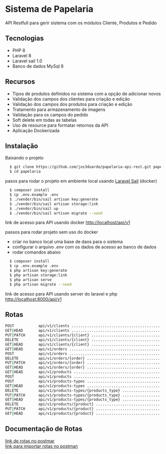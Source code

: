 
# Sistema de Papelaria

API Restfull para gerir sistema com os módulos Cliente, Produtos e Pedido
## Tecnologias

- PHP 8
- Laravel 8
- Laravel sail 1.0
- Banco de dados MySql 8

## Recursos

- Tipos de produtos definidos no sistema com a opção de adicionar novos
- Validação dos campos dos clientes para criação e edição
- Validação dos campos dos produtos para criação e edição
- Tratamento para armazenamento de imagens
- Validação para os campos do pedido
- Soft delete em todas as tabelas
- Uso de resource para formatar retornos da API
- Aplicação Dockerizada

## Instalação

Baixando o projeto

```bash 
  $ git clone https://github.com/jos3duardo/papelaria-api-rest.git papelaria
  $ cd papelaria
```

pasos para rodar o projeto em ambiente local usando [Laravel Sail](https://laravel.com/docs/8.x/sail) (docker)
```bash 
  $ composer install
  $ cp .env.example .env
  $ ./vendor/bin/sail artisan key:generate 
  $ ./vendor/bin/sail artisan storage:link   
  $ ./vendor/bin/sail up
  $ ./vendor/bin/sail artisan migrate --seed
```

link de acesso para API usando docker [http://localhost/api/v1](http://localhost/api/v1)

passos para rodar projeto sem uso do docker
- criar no banco local uma base de daos para o sistema
- configurar o arquivo *.env* com os dados de acesso ao banco de dados
- rodar comandos abaixo
```bash 
  $ composer install
  $ cp .env.example .env
  $ php artisan key:generate 
  $ php artisan storage:link   
  $ php artisan serve
  $ php artisan migrate --seed
```

link de acesso para API usando server do laravel e php [http://localhost:8000/api/v1](http://localhost:8000/api/v1)


## Rotas 
```bash
POST           api/v1/clients ............................................................................................................... clients.store
GET|HEAD       api/v1/clients ............................................................................................................... clients.index
PUT|PATCH      api/v1/clients/{client} ..................................................................................................... clients.update
DELETE         api/v1/clients/{client} .................................................................................................... clients.destroy
GET|HEAD       api/v1/clients/{client} ....................................................................................................... clients.show
GET|HEAD       api/v1/orders ................................................................................................................. orders.index
POST           api/v1/orders ................................................................................................................. orders.store
DELETE         api/v1/orders/{order} ....................................................................................................... orders.destroy
PUT|PATCH      api/v1/orders/{order} ........................................................................................................ orders.update
GET|HEAD       api/v1/orders/{order} .......................................................................................................... orders.show
GET|HEAD       api/v1/products ............................................................................................................. products.index
POST           api/v1/products ............................................................................................................. products.store
POST           api/v1/products-types ................................................................................................. products-types.store
GET|HEAD       api/v1/products-types ................................................................................................. products-types.index
DELETE         api/v1/products-types/{products_type} ............................................................................... products-types.destroy
PUT|PATCH      api/v1/products-types/{products_type} ................................................................................ products-types.update
GET|HEAD       api/v1/products-types/{products_type} .................................................................................. products-types.show
DELETE         api/v1/products/{product} ................................................................................................. products.destroy
PUT|PATCH      api/v1/products/{product} .................................................................................................. products.update
GET|HEAD       api/v1/products/{product} .................................................................................................... products.show
```

## Documentação de Rotas
[link de rotas no postmar](https://documenter.getpostman.com/view/10174080/TzRRBTUZ)  
[link para importar rotas no postman](https://www.getpostman.com/collections/59aa50112561981f4856)
